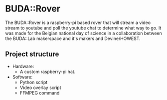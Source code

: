 # BUDA::Rover
The BUDA::Rover is a raspberry-pi based rover that will stream a video stream to youtube and poll the youtube chat to determine what way to go.
It was made for the Belgian national day of science in a collaboration between the BUDA::Lab makerspace and it's makers and Devine/HOWEST.

## Project structure
* Hardware:
    * A custom raspberry-pi hat.
* Software:
    * Python script
    * Video overlay script
    * FFMPEG command
